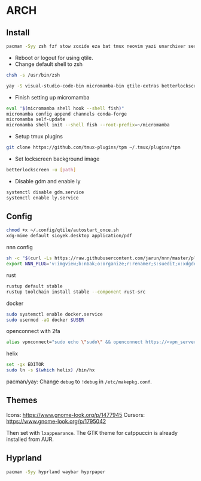# ARCH

## Install
```bash
pacman -Syy zsh fzf stow zoxide eza bat tmux neovim yazi unarchiver serpl btop qtile ttf-maple ttf-firacode-nerd ttf-jetbrains-mono-nerd kitty rofi rofimoji rofi-calc lightdm-gtk-greeter eog eog-plugins picom thunar thunar-archive-plugin flameshot obs-studio obsidian go rustup docker fd thefuck yazi polkit-gnome inkscape helix qpdf ly nm-connection-editor brightnessctl github-cli ruff-lsp ripgrep xclip python-pipx discord diskonaut lazygit jupyterlab jupyterlab-pygments jupyterlab-widgets jupyterlab-lsp
```

- Reboot or logout for using qtile.
- Change default shell to zsh

```bash
chsh -s /usr/bin/zsh
```

```bash
yay -S visual-studio-code-bin micromamba-bin qtile-extras betterlockscreen ocs-url streamdeck-ui sioyek onedrive-abraunegg nvidia-container-toolkit catppuccin-gtk-theme-mocha pyright typst-lsp tdf-git oh-my-posh
```

- Finish setting up micromamba

```bash
eval "$(micromamba shell hook --shell fish)"
micromamba config append channels conda-forge
micromamba self-update
micromamba shell init --shell fish --root-prefix=~/micromamba
```

- Setup tmux plugins

```bash
git clone https://github.com/tmux-plugins/tpm ~/.tmux/plugins/tpm
```

- Set lockscreen background image

```bash
betterlockscreen -u [path]
```

- Disable gdm and enable ly

```bash
systemctl disable gdm.service
systemctl enable ly.service
```

## Config

```bash
chmod +x ~/.config/qtile/autostart_once.sh
xdg-mime default sioyek.desktop application/pdf
```
nnn config
```bash
sh -c "$(curl -Ls https://raw.githubusercontent.com/jarun/nnn/master/plugins/getplugs)"
export NNN_PLUG='v:imgview;b:nbak;o:organize;r:renamer;s:suedit;x:xdgdefault'
```

rust
```bash
rustup default stable
rustup toolchain install stable --component rust-src
```

docker
```bash
sudo systemctl enable docker.service	
sudo usermod -aG docker $USER
```

openconnect with 2fa
```bash
alias vpnconnect="sudo echo \"sudo\" && openconnect https://<vpn_server> --useragent=AnyConnect --cookieonly | sudo openconnect https://<vpn_server> --useragent=AnyConnect --cookie-on-stdin"
```

helix
```bash
set -gx EDITOR
sudo ln -s $(which helix) /bin/hx
```

pacman/yay: Change `debug` to `!debug` in `/etc/makepkg.conf`.

## Themes
Icons: https://www.gnome-look.org/p/1477945
Cursors: https://www.gnome-look.org/p/1795042

Then set with `lxappearance`. The GTK theme for catppuccin is already installed from AUR.

## Hyprland
```bash
pacman -Syy hyprland waybar hyprpaper
```
